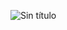 ![Sin título](https://github.com/RonaldRodriguez23/paginaweb/assets/120991795/43f4cbca-16a6-4a52-ae62-79c3c973ab3f)
